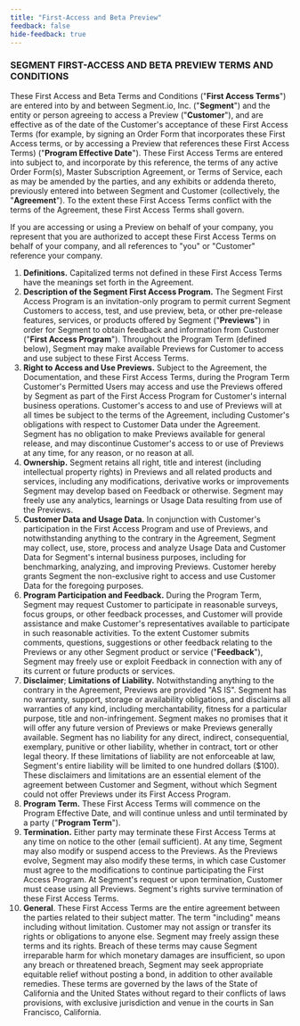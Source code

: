 ```yaml
---
title: "First-Access and Beta Preview"
feedback: false
hide-feedback: true
---
```


### SEGMENT FIRST-ACCESS AND BETA PREVIEW TERMS AND CONDITIONS

These First Access and Beta Terms and Conditions ("**First Access Terms**") are entered into by and between Segment.io, Inc. ("**Segment**") and the entity or person agreeing to access a Preview ("**Customer**"), and are effective as of the date of the Customer's acceptance of these First Access Terms (for example, by signing an Order Form that incorporates these First Access terms, or by accessing a Preview that references these First Access Terms) ("**Program Effective Date**"). These First Access Terms are entered into subject to, and incorporate by this reference, the terms of any active Order Form(s), Master Subscription Agreement, or Terms of Service, each as may be amended by the parties, and any exhibits or addenda thereto, previously entered into between Segment and Customer (collectively, the "**Agreement**"). To the extent these First Access Terms conflict with the terms of the Agreement, these First Access Terms shall govern.

If you are accessing or using a Preview on behalf of your company, you represent that you are authorized to accept these First Access Terms on behalf of your company, and all references to "you" or "Customer" reference your company.


1. **Definitions.** Capitalized terms not defined in these First Access Terms have the meanings set forth in the Agreement.
2. **Description of the Segment First Access Program.** The Segment First Access Program is an invitation-only program to permit current Segment Customers to access, test, and use preview, beta, or other pre-release features, services, or products offered by Segment ("**Previews**") in order for Segment to obtain feedback and information from Customer ("**First Access Program**"). Throughout the Program Term (defined below), Segment may make available Previews for Customer to access and use subject to these First Access Terms.
3. **Right to Access and Use Previews.** Subject to the Agreement, the Documentation, and these First Access Terms, during the Program Term Customer's Permitted Users may access and use the Previews offered by Segment as part of the First Access Program for Customer's internal business operations. Customer's access to and use of Previews will at all times be subject to the terms of the Agreement, including Customer's obligations with respect to Customer Data under the Agreement. Segment has no obligation to make Previews available for general release, and may discontinue Customer's access to or use of Previews at any time, for any reason, or no reason at all.
4. **Ownership.** Segment retains all right, title and interest (including intellectual property rights) in Previews and all related products and services, including any modifications, derivative works or improvements Segment may develop based on Feedback or otherwise. Segment may freely use any analytics, learnings or Usage Data resulting from use of the Previews.
5. **Customer Data and Usage Data.** In conjunction with Customer's participation in the First Access Program and use of Previews, and notwithstanding anything to the contrary in the Agreement, Segment may collect, use, store, process and analyze Usage Data and Customer Data for Segment's internal business purposes, including for benchmarking, analyzing, and improving Previews. Customer hereby grants Segment the non-exclusive right to access and use Customer Data for the foregoing purposes.
6. **Program Participation and Feedback.** During the Program Term, Segment may request Customer to participate in reasonable surveys, focus groups, or other feedback processes, and Customer will provide assistance and make Customer's representatives available to participate in such reasonable activities. To the extent Customer submits comments, questions, suggestions or other feedback relating to the Previews or any other Segment product or service ("**Feedback**"), Segment may freely use or exploit Feedback in connection with any of its current or future products or services.
7. **Disclaimer**; **Limitations of Liability.** Notwithstanding anything to the contrary in the Agreement, Previews are provided "AS IS". Segment has no warranty, support, storage or availability obligations, and disclaims all warranties of any kind, including merchantability, fitness for a particular purpose, title and non-infringement. Segment makes no promises that it will offer any future version of Previews or make Previews generally available. Segment has no liability for any direct, indirect, consequential, exemplary, punitive or other liability, whether in contract, tort or other legal theory. If these limitations of liability are not enforceable at law, Segment's entire liability will be limited to one hundred dollars ($100). These disclaimers and limitations are an essential element of the agreement between Customer and Segment, without which Segment could not offer Previews under its First Access Program.
8. **Program Term.** These First Access Terms will commence on the Program Effective Date, and will continue unless and until terminated by a party ("**Program Term**").
9. **Termination.** Either party may terminate these First Access Terms at any time on notice to the other (email sufficient). At any time, Segment may also modify or suspend access to the Previews. As the Previews evolve, Segment may also modify these terms, in which case Customer must agree to the modifications to continue participating the First Access Program. At Segment's request or upon termination, Customer must cease using all Previews. Segment's rights survive termination of these First Access Terms.
10. **General**. These First Access Terms are the entire agreement between the parties related to their subject matter. The term "including" means including without limitation. Customer may not assign or transfer its rights or obligations to anyone else. Segment may freely assign these terms and its rights. Breach of these terms may cause Segment irreparable harm for which monetary damages are insufficient, so upon any breach or threatened breach, Segment may seek appropriate equitable relief without posting a bond, in addition to other available remedies. These terms are governed by the laws of the State of California and the United States without regard to their conflicts of laws provisions, with exclusive jurisdiction and venue in the courts in San Francisco, California.
